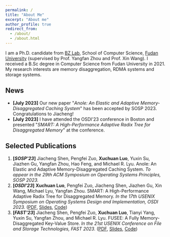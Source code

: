 ```yaml
---
permalink: /
title: "About Me"
excerpt: "About me"
author_profile: true
redirect_from: 
  - /about/
  - /about.html
---
```


I am a Ph.D. candidate from [BZ Lab](https://appsrv.cse.cuhk.edu.hk/~yfzhou/), School of Computer Science, [Fudan University](https://www.fudan.edu.cn/en/) (supervised by Prof. Yangfan Zhou and Prof. Xin Wang). I received a B.Sc degree in Computer Science from Fudan University in 2021. My research interests are memory disaggregation, RDMA systems and storage systems.


News
---
* **[July 2023]** Our new paper "*Anole: An Elastic and Adaptive Memory-Disaggregated Caching System*" has been accepted by SOSP 2023. Congratulations to Jiacheng!
* **[July 2023]** I have attended the OSDI'23 conference in Boston and presented "*SMART: A High-Performance Adaptive Radix Tree for Disaggregated Memory*" at the conference.


Selected Publications
---
1. **[*SOSP'23*]** Jiacheng Shen, Pengfei Zuo, **Xuchuan Luo**, Yuxin Su, Jiazhen Gu, Yangfan Zhou, Hao Feng, and Michael R. Lyu. Anole: An Elastic and Adaptive Memory-Disaggregated Caching System. *To appear in the 29th ACM Symposium on Operating Systems Principles, SOSP 2023.*
2. **[*OSDI'23*]** **Xuchuan Luo**, Pengfei Zuo, Jiacheng Shen, Jiazhen Gu, Xin Wang, Michael Lyu, Yangfan Zhou. SMART: A High-Performance Adaptive Radix Tree for Disaggregated Memory. *In the 17th USENIX Symposium on Operating Systems Design and Implementation, OSDI 2023.* ([PDF](https://www.usenix.org/system/files/osdi23-luo.pdf), [Slides](https://www.usenix.org/system/files/osdi23_slides_luo.pdf), [Code](https//github.com/dmemsys/SMART))
3. **[*FAST'23*]** Jiacheng Shen, Pengfei Zuo, **Xuchuan Luo**, Tianyi Yang, Yuxin Su, Yangfan Zhou, and Michael R. Lyu. FUSEE: A Fully Memory-Disaggregated Key-Value Store. *In the 21st USENIX Conference on File and Storage Technologies, FAST 2023.* ([PDF](https://www.usenix.org/system/files/fast23-shen.pdf), [Slides](https://www.usenix.org/sites/default/files/conference/protected-files/fast23_slides_shen.pdf), [Code](https://github.com/dmemsys/FUSEE))

